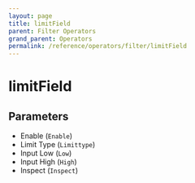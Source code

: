 ```yaml
---
layout: page
title: limitField
parent: Filter Operators
grand_parent: Operators
permalink: /reference/operators/filter/limitField
---
```


# limitField

## Parameters

* Enable (`Enable`)
* Limit Type (`Limittype`)
* Input Low (`Low`)
* Input High (`High`)
* Inspect (`Inspect`)
